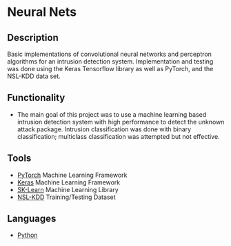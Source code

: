 # Neural Nets


## Description
Basic implementations of convolutional neural networks and perceptron algorithms for an intrusion detection system. Implementation and testing was done using the Keras Tensorflow library as well as PyTorch, and the NSL-KDD data set. 

## Functionality
- The main goal of this project was to use a machine learning based intrusion detection system with high performance to detect the unknown attack package. Intrusion classification was done with binary classification; multiclass classification was attempted but not effective.

## Tools
- [PyTorch](https://pytorch.org/) Machine Learning Framework
- [Keras](https://keras.io/) Machine Learning Framework
- [SK-Learn](https://scikit-learn.org/stable/) Machine Learning Library
- [NSL-KDD](https://www.unb.ca/cic/datasets/nsl.html) Training/Testing Dataset

## Languages
- [Python](https://www.python.org/)
